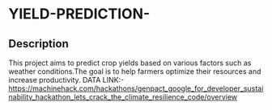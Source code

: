 # YIELD-PREDICTION-

## Description

This project aims to predict crop yields based on various factors such as weather conditions.The goal is to help farmers optimize their resources and increase productivity.
DATA LINK:-https://machinehack.com/hackathons/genpact_google_for_developer_sustainability_hackathon_lets_crack_the_climate_resilience_code/overview
